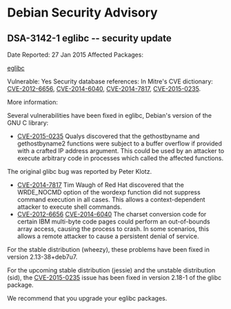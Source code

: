 
Debian Security Advisory
========================


DSA-3142-1 eglibc -- security update
------------------------------------



Date Reported:
27 Jan 2015
Affected Packages:

[eglibc](https://packages.debian.org/src:eglibc)

Vulnerable:
Yes
Security database references:
In Mitre's CVE dictionary: [CVE-2012-6656](https://security-tracker.debian.org/tracker/CVE-2012-6656), [CVE-2014-6040](https://security-tracker.debian.org/tracker/CVE-2014-6040), [CVE-2014-7817](https://security-tracker.debian.org/tracker/CVE-2014-7817), [CVE-2015-0235](https://security-tracker.debian.org/tracker/CVE-2015-0235).  

More information:

Several vulnerabilities have been fixed in eglibc, Debian's version of
the GNU C library:


* [CVE-2015-0235](https://security-tracker.debian.org/tracker/CVE-2015-0235)
Qualys discovered that the gethostbyname and gethostbyname2
 functions were subject to a buffer overflow if provided with a
 crafted IP address argument. This could be used by an attacker to
 execute arbitrary code in processes which called the affected
 functions.


The original glibc bug was reported by Peter Klotz.
* [CVE-2014-7817](https://security-tracker.debian.org/tracker/CVE-2014-7817)
Tim Waugh of Red Hat discovered that the WRDE\_NOCMD option of the
 wordexp function did not suppress command execution in all cases.
 This allows a context-dependent attacker to execute shell
 commands.
* [CVE-2012-6656](https://security-tracker.debian.org/tracker/CVE-2012-6656)
[CVE-2014-6040](https://security-tracker.debian.org/tracker/CVE-2014-6040)
The charset conversion code for certain IBM multi-byte code pages
 could perform an out-of-bounds array access, causing the process
 to crash. In some scenarios, this allows a remote attacker to
 cause a persistent denial of service.


For the stable distribution (wheezy), these problems have been fixed in
version 2.13-38+deb7u7.


For the upcoming stable distribution (jessie) and the unstable
distribution (sid), the
[CVE-2015-0235](https://security-tracker.debian.org/tracker/CVE-2015-0235)
issue has been fixed in version 2.18-1 of the glibc package.


We recommend that you upgrade your eglibc packages.





